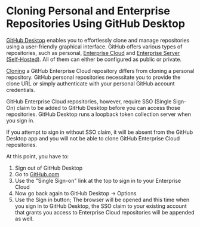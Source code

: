 # Cloning Personal and Enterprise Repositories Using GitHub Desktop

[GitHub Desktop](https://desktop.github.com/) enables you to effortlessly clone and manage repositories using a user-friendly graphical interface. GitHub offers various types of repositories, such as personal, [Enterprise Cloud](https://docs.github.com/en/get-started/onboarding/getting-started-with-github-enterprise-cloud) and [Enterprise Server (Self-Hosted)](https://docs.github.com/en/enterprise-server@3.9/admin/overview/about-github-enterprise-server). All of them can either be configured as public or private.

[Cloning](https://docs.github.com/en/repositories/creating-and-managing-repositories/cloning-a-repository) a GitHub Enterprise Cloud repository differs from cloning a personal repository. GitHub personal repositories necessitate you to provide the clone URL or simply authenticate with your personal GitHub account credentials.

GitHub Enterprise Cloud repositories, however, require SSO (Single Sign-On) claim to be added to GitHub Desktop before you can access those repositories. GitHub Desktop runs a loopback token collection server when you sign in.

If you attempt to sign in without SSO claim, it will be absent from the GitHub Desktop app and you will not be able to clone GitHub Enterprise Cloud repositories.

At this point, you have to:

1. Sign out of GitHub Desktop
2. Go to [GitHub.com](https://github.com)
3. Use the "Single Sign-on" link at the top to sign in to your Enterprise Cloud
4. Now go back again to GitHub Desktop -> Options
5. Use the Sign in button; The browser will be opened and this time when you sign in to GitHub Desktop, the SSO claim to your existing account that grants you access to Enterprise Cloud repositories will be appended as well.

<br>
